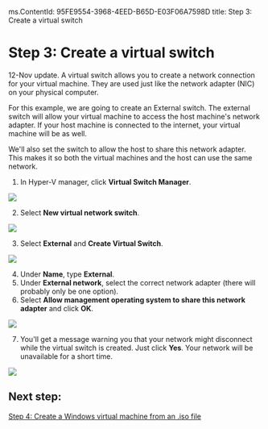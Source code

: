 ms.ContentId: 95FE9554-3968-4EED-B65D-E03F06A7598D
title: Step 3: Create a virtual switch

# Step 3: Create a virtual switch

12-Nov update. A virtual switch allows you to create a network connection for your virtual machine. They are used just like the network adapter (NIC) on your physical computer.

For this example, we are going to create an External switch. The external switch will allow your virtual machine to access the host machine's network adapter. If your host machine is connected to the internet, your virtual machine will be as well.

We'll also set the switch to allow the host to share this network adapter. This makes it so both the virtual machines and the host can use the same network.



1. In Hyper-V manager, click **Virtual Switch Manager**.

  ![](media/virtual_switch_manager1.png)

2. Select **New virtual network switch**.

  ![](media/new_switch.png)

3. Select **External** and **Create Virtual Switch**.

  ![](media/new_switch_createbutton.png)

4. Under **Name**, type **External**.
5. Under **External network**, select the correct network adapter (there will probably only be one option).
6. Select **Allow management operating system to share this network adapter** and click **OK**.

  ![](media/share_nic.png)

7. You'll get a message warning you that your network might disconnect while the virtual switch is created. Just click **Yes**. Your network will be unavailable for a short time.

  ![](media/network_warning.png)

## Next step:

[Step 4: Create a Windows virtual machine from an .iso file](walkthrough_create_vm.md)




<!--HONumber=Jan16_HO1-->
